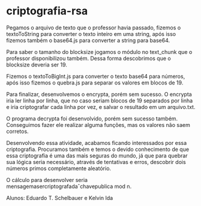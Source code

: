 # criptografia-rsa

Pegamos o arquivo de texto que o professor havia passado, fizemos o textoToString para converter o texto inteiro em uma string, após isso fizemos também o base64.js para converter a string para base64.

Para saber o tamanho do blocksize jogamos o módulo no text_chunk que o professor disponibilizou também. Dessa forma descobrimos que o blocksize deveria ser 19.

Fizemos o textoToBigInt.js para converter o texto base64 para números, após isso fizemos o quebra.js para separar os valores em blocos de 19.

Para finalizar, desenvolvemos o encrypta, porém sem sucesso. O encrypta iria ler linha por linha, que no caso seriam blocos de 19 separados por linha e iria criptografar cada linha por vez, e salvar o resultado em um arquivo.txt.

O programa decrypta foi desenvolvido, porém sem sucesso também. Conseguimos fazer ele realizar alguma funções, mas os valores não saem corretos.

Desenvolvendo essa atividade, acabamos ficando interessados por essa criptografia. Procuramos também e temos o devido conhecimento de que essa criptografia é uma das mais seguras do mundo, já que para quebrar sua lógica seria necessário, através de tentativas e erros, descobrir dois números primos completamente aleatório.

O cálculo para desenvolver seria mensagemasercriptografadaˆchavepublica mod n.

Alunos: Eduardo T. Schelbauer e Kelvin Ida

